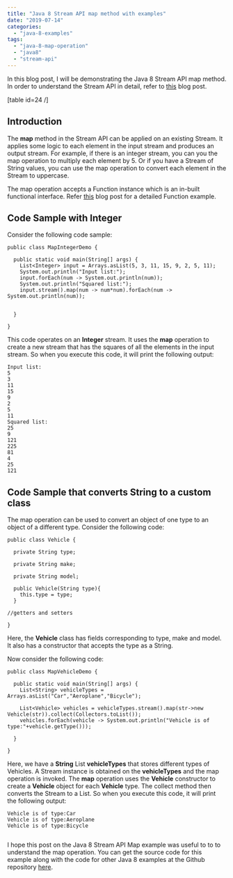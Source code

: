 ```yaml
---
title: "Java 8 Stream API map method with examples"
date: "2019-07-14"
categories: 
  - "java-8-examples"
tags: 
  - "java-8-map-operation"
  - "java8"
  - "stream-api"
---
```


In this blog post, I will be demonstrating the Java 8 Stream API map method. In order to understand the Stream API in detail, refer to [this](https://learnjava.co.in/java-8-streams/) blog post.

\[table id=24 /\]

## Introduction

The **map** method in the Stream API can be applied on an existing Stream. It applies some logic to each element in the input stream and produces an output stream. For example, if there is an integer stream, you can you the map operation to multiply each element by 5. Or if you have a Stream of String values, you can use the map operation to convert each element in the Stream to uppercase.

The map operation accepts a Function instance which is an in-built functional interface. Refer [this](https://learnjava.co.in/java-8-function-interface-example/) blog post for a detailed Function example.

## Code Sample with Integer

Consider the following code sample:

```
public class MapIntegerDemo {

  public static void main(String[] args) {
    List<Integer> input = Arrays.asList(5, 3, 11, 15, 9, 2, 5, 11);
    System.out.println("Input list:");
    input.forEach(num -> System.out.println(num));
    System.out.println("Squared list:");
    input.stream().map(num -> num*num).forEach(num -> System.out.println(num));
    

  }

}
```

This code operates on an **Integer** stream. It uses the **map** operation to create a new stream that has the squares of all the elements in the input stream. So when you execute this code, it will print the following output:

```
Input list:
5
3
11
15
9
2
5
11
Squared list:
25
9
121
225
81
4
25
121
```

## Code Sample that converts String to a custom class

The map operation can be used to convert an object of one type to an object of a different type. Consider the following code:

```
public class Vehicle {
  
  private String type;
  
  private String make;
  
  private String model;
  
  public Vehicle(String type){
    this.type = type;
  }

//getters and setters

}

```

Here, the **Vehicle** class has fields corresponding to type, make and model. It also has a constructor that accepts the type as a String.

Now consider the following code:

```
public class MapVehicleDemo {

  public static void main(String[] args) {
    List<String> vehicleTypes = Arrays.asList("Car","Aeroplane","Bicycle");
    
    List<Vehicle> vehicles = vehicleTypes.stream().map(str->new Vehicle(str)).collect(Collectors.toList());
    vehicles.forEach(vehicle -> System.out.println("Vehicle is of type:"+vehicle.getType()));

  }

}
```

Here, we have a **String** List **vehicleTypes** that stores different types of Vehicles. A Stream instance is obtained on the **vehicleTypes** and the map operation is invoked. The **map** operation uses the **Vehicle** constructor to create a **Vehicle** object for each **Vehicle** type. The collect method then converts the Stream to a List. So when you execute this code, it will print the following output:

```
Vehicle is of type:Car
Vehicle is of type:Aeroplane
Vehicle is of type:Bicycle


```

I hope this post on the Java 8 Stream API Map example was useful to to to understand the map operation. You can get the source code for this example along with the code for other Java 8 examples at the Github repository [here](https://github.com/learnjavawithreshma/Java8Demo).
